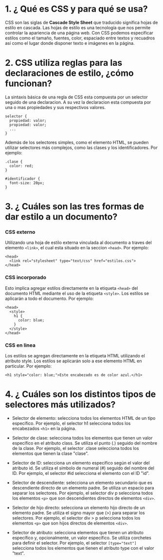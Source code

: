 # 1. ¿ Qué es CSS y para qué se usa?
CSS son las siglas de **Cascade Style Sheet** que traducido significa hojas de estilo en
cascada. Las hojas de estilo es una tecnología que nos permite controlar la apariencia de una
página web. Con CSS podemos especificar estilos como el tamaño, fuentes, color, espaciado entre
textos y recuadros así como el lugar donde disponer texto e imágenes en la página.

# 2. CSS utiliza reglas para las declaraciones de estilo, ¿cómo funcionan?
La sintaxis básica de una regla de CSS esta compuesta por un selector seguido de una declaracion. A su vez la declaracion esta compuesta por una o mas propiedades y sus respectivos valores.
```
selector {
  propiedad: valor;
  propiedad: valor;
  ...
}
```
Además de los selectores simples, como el elemento HTML, se pueden utilizar selectores más complejos, como las clases y los identificadores. Por ejemplo:
```
.clase {
  color: red;
}

#identificador {
  font-size: 20px;
}
```

# 3. ¿ Cuáles son las tres formas de dar estilo a un documento?
### CSS externo
Utilizando una hoja de estilo externa vinculada al documento a traves del elemento `<link>`, el cual esta situado en la seccion `<head>`.
Por ejemplo:
```
<head>
  <link rel="stylesheet" type="text/css" href="estilos.css">
</head>
```

### CSS incorporado
Esto implica agregar estilos directamente en la etiqueta `<head>` del documento HTML mediante el uso de la etiqueta `<style>`. Los estilos se aplicarán a todo el documento. Por ejemplo:
```
<head>
  <style>
    h1 {
      color: blue;
    }
  </style>
</head>
```

### CSS en linea
Los estilos se agregan directamente en la etiqueta HTML utilizando el atributo style. Los estilos se aplicarán solo a ese elemento HTML en particular. Por ejemplo:
```
<h1 style="color: blue;">Este encabezado es de color azul.</h1>
```

# 4. ¿ Cuáles son los distintos tipos de selectores más utilizados?

- Selector de elemento: selecciona todos los elementos HTML de un tipo específico. Por ejemplo, el selector h1 selecciona todos los encabezados `<h1>` en la página.

- Selector de clase: selecciona todos los elementos que tienen un valor específico en el atributo class. Se utiliza el punto (.) seguido del nombre de la clase. Por ejemplo, el selector .clase selecciona todos los elementos que tienen la clase "clase".

- Selector de ID: selecciona un elemento específico según el valor del atributo id. Se utiliza el símbolo de numeral (#) seguido del nombre del ID. Por ejemplo, el selector #id selecciona el elemento con el ID "id".

- Selector de descendiente: selecciona un elemento secundario que es descendiente directo de un elemento padre. Se utiliza un espacio para separar los selectores. Por ejemplo, el selector div p selecciona todos los elementos `<p>` que son descendientes directos de elementos `<div>`.

- Selector de hijo directo: selecciona un elemento hijo directo de un elemento padre. Se utiliza el signo mayor que (>) para separar los selectores. Por ejemplo, el selector div > p selecciona todos los elementos `<p>` que son hijos directos de elementos `<div>`.

- Selector de atributo: selecciona elementos que tienen un atributo específico y, opcionalmente, un valor específico. Se utiliza corchetes para definir el selector. Por ejemplo, el selector `[type="text"]` selecciona todos los elementos que tienen el atributo type con el valor "text".